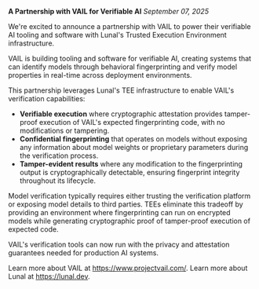 **A Partnership with VAIL for Verifiable AI**
*September 07, 2025*

We're excited to announce a partnership with VAIL to power their verifiable AI tooling and software with Lunal's Trusted Execution Environment infrastructure.

VAIL is building tooling and software for verifiable AI, creating systems that can identify models through behavioral fingerprinting and verify model properties in real-time across deployment environments.

This partnership leverages Lunal's TEE infrastructure to enable VAIL's verification capabilities:

* **Verifiable execution** where cryptographic attestation provides tamper-proof execution of VAIL's expected fingerprinting code, with no modifications or tampering.
* **Confidential fingerprinting** that operates on models without exposing any information about model weights or proprietary parameters during the verification process.
* **Tamper-evident results** where any modification to the fingerprinting output is cryptographically detectable, ensuring fingerprint integrity throughout its lifecycle.

Model verification typically requires either trusting the verification platform or exposing model details to third parties. TEEs eliminate this tradeoff by providing an environment where fingerprinting can run on encrypted models while generating cryptographic proof of tamper-proof execution of expected code.

VAIL's verification tools can now run with the privacy and attestation guarantees needed for production AI systems.

Learn more about VAIL at https://www.projectvail.com/.
Learn more about Lunal at https://lunal.dev.